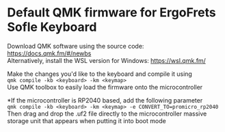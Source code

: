 # Default QMK firmware for ErgoFrets Sofle Keyboard

Download QMK software using the source code: https://docs.qmk.fm/#/newbs  
Alternatively, install the  WSL version for Windows: https://wsl.qmk.fm/

Make the changes you'd like to the keyboard and compile it using  
```qmk compile -kb <keyboard> -km <keymap>```  
Use QMK toolbox to easily load the firmware onto the microcontroller

*If the microcontroller is RP2040 based, add the following parameter  
```qmk compile -kb <keyboard> -km <keymap> -e CONVERT_TO=promicro_rp2040```  
Then drag and drop the .uf2 file directly to the microcontroller massive storage unit that appears when putting it into boot mode

